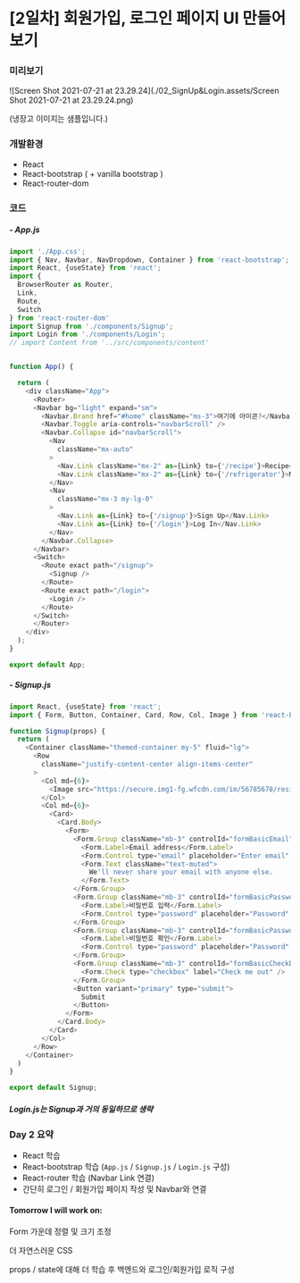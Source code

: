 # [2일차] 회원가입, 로그인 페이지 UI 만들어보기



### 미리보기

![Screen Shot 2021-07-21 at 23.29.24](./02_SignUp&Login.assets/Screen Shot 2021-07-21 at 23.29.24.png)

(냉장고 이미지는 샘플입니다.)



### 개발환경

- React
- React-bootstrap ( + vanilla bootstrap )
- React-router-dom



### 코드

##### - App.js

```javascript
import './App.css';
import { Nav, Navbar, NavDropdown, Container } from 'react-bootstrap';
import React, {useState} from 'react';
import { 
  BrowserRouter as Router,
  Link, 
  Route, 
  Switch 
} from 'react-router-dom'
import Signup from './components/Signup';
import Login from './components/Login';
// import Content from '../src/components/content'


function App() {

  return (
    <div className="App">
      <Router>
      <Navbar bg="light" expand="sm">
        <Navbar.Brand href="#home" className="ms-3">여기에 아이콘?</Navbar.Brand>
        <Navbar.Toggle aria-controls="navbarScroll" />
        <Navbar.Collapse id="navbarScroll">
          <Nav
            className="mx-auto"
          >
            <Nav.Link className="mx-2" as={Link} to={'/recipe'}>Recipe</Nav.Link>
            <Nav.Link className="mx-2" as={Link} to={'/refrigerator'}>My Ref.</Nav.Link>
          </Nav>
          <Nav
            className="mx-3 my-lg-0"
          >
            <Nav.Link as={Link} to={'/signup'}>Sign Up</Nav.Link>
            <Nav.Link as={Link} to={'/login'}>Log In</Nav.Link>
          </Nav>
        </Navbar.Collapse>
      </Navbar>
      <Switch>
        <Route exact path="/signup">
          <Signup />
        </Route>
        <Route exact path="/login">
          <Login />
        </Route>
      </Switch>
      </Router>
    </div>
  );
}

export default App;

```



##### - Signup.js

```javascript
import React, {useState} from 'react';
import { Form, Button, Container, Card, Row, Col, Image } from 'react-bootstrap';

function Signup(props) {
  return (
    <Container className="themed-container my-5" fluid="lg">
      <Row
        className="justify-content-center align-items-center"
      >
        <Col md={6}>
          <Image src="https://secure.img1-fg.wfcdn.com/im/56785678/resize-w1300%5Ecompr-r85/3588/35882882/default_name.jpg" fluid />
        </Col>
        <Col md={6}>
          <Card>
            <Card.Body>
              <Form>
                <Form.Group className="mb-3" controlId="formBasicEmail">
                  <Form.Label>Email address</Form.Label>
                  <Form.Control type="email" placeholder="Enter email" />
                  <Form.Text className="text-muted">
                    We'll never share your email with anyone else.
                  </Form.Text>
                </Form.Group>
                <Form.Group className="mb-3" controlId="formBasicPassword">
                  <Form.Label>비밀번호 입력</Form.Label>
                  <Form.Control type="password" placeholder="Password" />
                </Form.Group>
                <Form.Group className="mb-3" controlId="formBasicPassword">
                  <Form.Label>비밀번호 확인</Form.Label>
                  <Form.Control type="password" placeholder="Password" />
                </Form.Group>
                <Form.Group className="mb-3" controlId="formBasicCheckbox">
                  <Form.Check type="checkbox" label="Check me out" />
                </Form.Group>
                <Button variant="primary" type="submit">
                  Submit
                </Button>
              </Form>
            </Card.Body>
          </Card>
        </Col>
      </Row>
    </Container>
  )
}

export default Signup;
```



##### Login.js는 Signup과 거의 동일하므로 생략



### Day 2 요약

- React 학습
- React-bootstrap 학습 (`App.js` / `Signup.js` / `Login.js` 구성)
- React-router 학습 (Navbar Link 연결)
- 간단히 로그인 / 회원가입 페이지 작성 및 Navbar와 연결



#### Tomorrow I will work on:

Form 가운데 정렬 및 크기 조정

더 자연스러운 CSS

props / state에 대해 더 학습 후 백엔드와 로그인/회원가입 로직 구성
